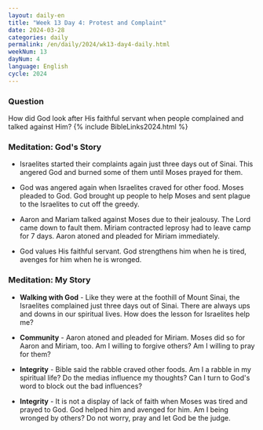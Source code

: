 ```yaml
---
layout: daily-en
title: "Week 13 Day 4: Protest and Complaint"
date: 2024-03-28
categories: daily
permalink: /en/daily/2024/wk13-day4-daily.html
weekNum: 13
dayNum: 4
language: English
cycle: 2024
---
```


### Question     
How did God look after His faithful servant when people complained and talked against Him?
{% include BibleLinks2024.html %} 

### Meditation: God's Story   
+ Israelites started their complaints again just three days out of Sinai. This angered God and burned some of them until Moses prayed for them. 

+ God was angered again when Israelites craved for other food. Moses pleaded to God. God brought up people to help Moses and sent plague to the Israelites to cut off the greedy. 

+ Aaron and Mariam talked against Moses due to their jealousy. The Lord came down to fault them. Miriam contracted leprosy had to leave camp for 7 days. Aaron atoned and pleaded for Miriam immediately. 

+ God values His faithful servant. God strengthens him when he is tired, avenges for him when he is wronged. 

### Meditation: My Story   
+ **Walking with God** - Like they were at the foothill of Mount Sinai, the Israelites complained just three days out of Sinai. There are always ups and downs in our spiritual lives. How does the lesson for Israelites help me? 

+ **Community** - Aaron atoned and pleaded for Miriam. Moses did so for Aaron and Miriam, too. Am I willing to forgive others? Am I willing to pray for them? 

+ **Integrity** - Bible said the rabble craved other foods. Am I a rabble in my spiritual life? Do the medias influence my thoughts? Can I turn to God's word to block out the bad influences? 

+ **Integrity** - It is not a display of lack of faith when Moses was tired and prayed to God. God helped him and avenged for him. Am I being wronged by others? Do not worry, pray and let God be the judge. 
